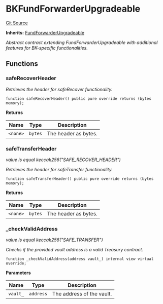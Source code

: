 # BKFundForwarderUpgradeable
[Git Source](https://github.com/ContractLabs/foundry-bountykinds-contract/blob/67e6855d3beabdf242cc0b51d9e53b087a5235b9/src/internal-upgradeable/BKFundForwarderUpgradeable.sol)

**Inherits:**
[FundForwarderUpgradeable](/src/oz-custom/internal-upgradeable/FundForwarderUpgradeable.sol/abstract.FundForwarderUpgradeable.md)

*Abstract contract extending FundForwarderUpgradeable with additional
features for BK-specific functionalities.*


## Functions
### safeRecoverHeader

*Retrieves the header for safeRecover functionality.*


```solidity
function safeRecoverHeader() public pure override returns (bytes memory);
```
**Returns**

|Name|Type|Description|
|----|----|-----------|
|`<none>`|`bytes`|The header as bytes.|


### safeTransferHeader

*value is equal keccak256("SAFE_RECOVER_HEADER")*

*Retrieves the header for safeTransfer functionality.*


```solidity
function safeTransferHeader() public pure override returns (bytes memory);
```
**Returns**

|Name|Type|Description|
|----|----|-----------|
|`<none>`|`bytes`|The header as bytes.|


### _checkValidAddress

*value is equal keccak256("SAFE_TRANSFER")*

*Checks if the provided vault address is a valid Treasury contract.*


```solidity
function _checkValidAddress(address vault_) internal view virtual override;
```
**Parameters**

|Name|Type|Description|
|----|----|-----------|
|`vault_`|`address`|The address of the vault.|


